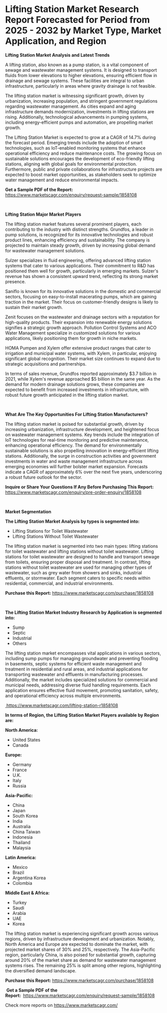 <p><h1>Lifting Station Market Research Report Forecasted for Period from 2025 -  2032 by Market Type, Market Application, and Region</h1></p><p><strong>Lifting Station Market Analysis and Latest Trends</strong></p>
<p><p>A lifting station, also known as a pump station, is a vital component of sewage and wastewater management systems. It is designed to transport fluids from lower elevations to higher elevations, ensuring efficient flow in drainage and sewage systems. These facilities are integral to urban infrastructure, particularly in areas where gravity drainage is not feasible.</p><p>The lifting station market is witnessing significant growth, driven by urbanization, increasing population, and stringent government regulations regarding wastewater management. As cities expand and aging infrastructure demands modernization, investments in lifting stations are rising. Additionally, technological advancements in pumping systems, including energy-efficient pumps and automation, are propelling market growth.</p><p>The Lifting Station Market is expected to grow at a CAGR of 14.7% during the forecast period. Emerging trends include the adoption of smart technologies, such as IoT-enabled monitoring systems that enhance operational efficiency and reduce maintenance costs. The growing focus on sustainable solutions encourages the development of eco-friendly lifting stations, aligning with global goals for environmental protection. Furthermore, public and private collaborations for infrastructure projects are expected to boost market opportunities, as stakeholders seek to optimize water management and reduce environmental impacts.</p></p>
<p><strong>Get a Sample PDF of the Report:&nbsp;</strong> <a href="https://www.marketscagr.com/enquiry/request-sample/1858108?utm_campaign=2306&utm_medium=2&utm_source=Github&utm_content=ia&utm_term=22022025&utm_id=lifting-station">https://www.marketscagr.com/enquiry/request-sample/1858108</a></p>
<p>&nbsp;</p>
<p><strong>Lifting Station Major Market Players</strong></p>
<p><p>The lifting station market features several prominent players, each contributing to the industry with distinct strengths. Grundfos, a leader in pump solutions, is recognized for its innovative technologies and robust product lines, enhancing efficiency and sustainability. The company is projected to maintain steady growth, driven by increasing global demand for wastewater management solutions.</p><p>Sulzer specializes in fluid engineering, offering advanced lifting station systems that cater to various applications. Their commitment to R&D has positioned them well for growth, particularly in emerging markets. Sulzer's revenue has shown a consistent upward trend, reflecting its strong market presence.</p><p>Saniflo is known for its innovative solutions in the domestic and commercial sectors, focusing on easy-to-install macerating pumps, which are gaining traction in the market. Their focus on customer-friendly designs is likely to sustain their market growth.</p><p>Zenit focuses on the wastewater and drainage sectors with a reputation for high-quality products. Their expansion into renewable energy solutions signifies a strategic growth approach. Pollution Control Systems and ACO Water Management specialize in customized solutions for various applications, likely positioning them for growth in niche markets.</p><p>HOMA Pumpen and Xylem offer extensive product ranges that cater to irrigation and municipal water systems, with Xylem, in particular, enjoying significant global recognition. Their market size continues to expand due to strategic acquisitions and partnerships.</p><p>In terms of sales revenue, Grundfos reported approximately $3.7 billion in 2021, while Xylem's revenue approached $5 billion in the same year. As the demand for modern drainage solutions grows, these companies are expected to benefit from increased investments in infrastructure, with robust future growth anticipated in the lifting station market.</p></p>
<p>&nbsp;</p>
<p><strong>What Are The Key Opportunities For Lifting Station Manufacturers?</strong></p>
<p><p>The lifting station market is poised for substantial growth, driven by increasing urbanization, infrastructure development, and heightened focus on wastewater management systems. Key trends include the integration of IoT technologies for real-time monitoring and predictive maintenance, enhancing operational efficiency. The demand for environmentally sustainable solutions is also propelling innovation in energy-efficient lifting stations. Additionally, the surge in construction activities and government investments in water and waste management infrastructure across emerging economies will further bolster market expansion. Forecasts indicate a CAGR of approximately 6% over the next five years, underscoring a robust future outlook for the sector.</p></p>
<p><strong>Inquire or Share Your Questions If Any Before Purchasing This Report:</strong> <a href="https://www.marketscagr.com/enquiry/pre-order-enquiry/1858108?utm_campaign=2306&utm_medium=2&utm_source=Github&utm_content=ia&utm_term=22022025&utm_id=lifting-station">https://www.marketscagr.com/enquiry/pre-order-enquiry/1858108</a></p>
<p>&nbsp;</p>
<p><strong>Market Segmentation</strong></p>
<p><strong>The Lifting Station Market Analysis by types is segmented into:</strong></p>
<p><ul><li>Lifting Stations for Toilet Wastewater</li><li>Lifting Stations Without Toilet Wastewater</li></ul></p>
<p><p>The lifting station market is segmented into two main types: lifting stations for toilet wastewater and lifting stations without toilet wastewater. Lifting stations for toilet wastewater are designed to handle and transport sewage from toilets, ensuring proper disposal and treatment. In contrast, lifting stations without toilet wastewater are used for managing other types of wastewater, such as grey water from showers and sinks, industrial effluents, or stormwater. Each segment caters to specific needs within residential, commercial, and industrial environments.</p></p>
<p><strong>Purchase this Report:&nbsp;</strong><a href="https://www.marketscagr.com/purchase/1858108?utm_campaign=2306&utm_medium=2&utm_source=Github&utm_content=ia&utm_term=22022025&utm_id=lifting-station">https://www.marketscagr.com/purchase/1858108</a></p>
<p>&nbsp;</p>
<p><strong>The Lifting Station Market Industry Research by Application is segmented into:</strong></p>
<p><ul><li>Sump</li><li>Septic</li><li>Industrial</li><li>Others</li></ul></p>
<p><p>The lifting station market encompasses vital applications in various sectors, including sump pumps for managing groundwater and preventing flooding in basements, septic systems for efficient waste management and treatment in residential and rural areas, and industrial applications for transporting wastewater and effluents in manufacturing processes. Additionally, the market includes specialized solutions for commercial and municipal needs, addressing diverse fluid handling requirements. Each application ensures effective fluid movement, promoting sanitation, safety, and operational efficiency across multiple environments.</p></p>
<p><a href="https://www.marketscagr.com/lifting-station-r1858108?utm_campaign=2306&utm_medium=2&utm_source=Github&utm_content=ia&utm_term=22022025&utm_id=lifting-station">&nbsp;https://www.marketscagr.com/lifting-station-r1858108</a></p>
<p><strong>In terms of Region, the Lifting Station Market Players available by Region are:</strong></p>
<p>
    <p> <strong> North America: </strong>
        <ul>
            <li>United States</li>
            <li>Canada</li>
        </ul>
        </p> 
    <p> <strong> Europe: </strong>
        <ul>
            <li>Germany</li>
            <li>France</li>
            <li>U.K.</li>
            <li>Italy</li>
            <li>Russia</li>
        </ul>
        </p> 
    <p> <strong> Asia-Pacific: </strong>
        <ul>
            <li>China</li>
            <li>Japan</li>
            <li>South Korea</li>
            <li>India</li>
            <li>Australia</li>
            <li>China Taiwan</li>
            <li>Indonesia</li>
            <li>Thailand</li>
            <li>Malaysia</li>
        </ul>
        </p> 
    <p> <strong> Latin America: </strong>
        <ul>
            <li>Mexico</li>
            <li>Brazil</li>
            <li>Argentina Korea</li>
            <li>Colombia</li>
        </ul>
        </p> 
    <p> <strong> Middle East & Africa: </strong>
        <ul>
            <li>Turkey</li>
            <li>Saudi</li>
            <li>Arabia</li>
            <li>UAE</li>
            <li>Korea</li>
        </ul>
    </p>
    </p>
<p><p>The lifting station market is experiencing significant growth across various regions, driven by infrastructure development and urbanization. Notably, North America and Europe are expected to dominate the market, with projected market shares of 30% and 25%, respectively. The Asia-Pacific region, particularly China, is also poised for substantial growth, capturing around 20% of the market share as demand for wastewater management systems rises. The remaining 25% is split among other regions, highlighting the diversified demand landscape.</p></p>
<p><strong>Purchase this Report: </strong><a href="https://www.marketscagr.com/purchase/1858108?utm_campaign=2306&utm_medium=2&utm_source=Github&utm_content=ia&utm_term=22022025&utm_id=lifting-station">https://www.marketscagr.com/purchase/1858108</a></p>
<p>&nbsp;<strong>Get a Sample PDF of the Report:&nbsp;&nbsp;</strong><a href="https://www.marketscagr.com/enquiry/request-sample/1858108?utm_campaign=2306&utm_medium=2&utm_source=Github&utm_content=ia&utm_term=22022025&utm_id=lifting-station">https://www.marketscagr.com/enquiry/request-sample/1858108</a></p>
<p><strong></strong></p>
<p>Check more reports on <a href="https://www.marketscagr.com/?utm_campaign=2306&utm_medium=2&utm_source=Github&utm_content=ia&utm_term=22022025&utm_id=lifting-station">https://www.marketscagr.com/</a></p>